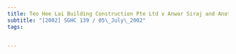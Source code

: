 ```yaml
---
title: Teo Hee Lai Building Construction Pte Ltd v Anwar Siraj and Another 
subtitle: "[2002] SGHC 139 / 05\_July\_2002"
tags:


---
```


